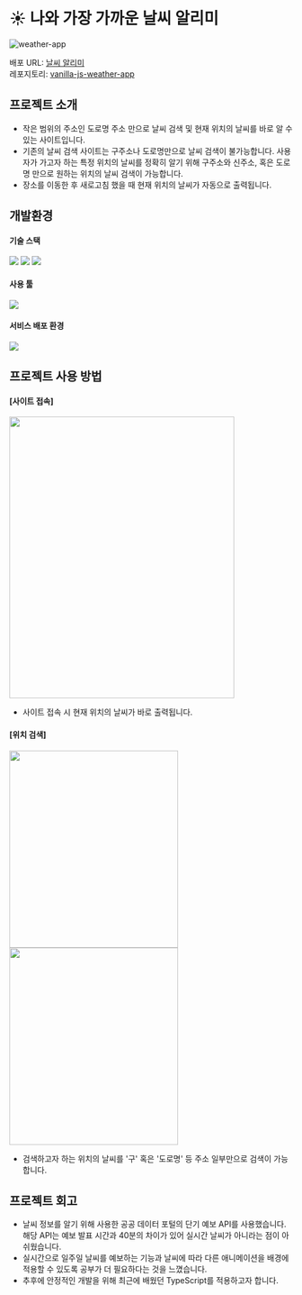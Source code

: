 # ☀️ 나와 가장 가까운 날씨 알리미

![weather-app](https://github.com/rhdmswls12/vanilla-js-weather-app/assets/71330240/29308261-c218-4395-8eff-9a5b7ca52df4)

배포 URL: <a href="https://vanilla-js-weather-app-tau.vercel.app/#/">날씨 알리미</a><br>
레포지토리: <a href="https://github.com/rhdmswls12/vanilla-js-weather-app">vanilla-js-weather-app</a>

## 프로젝트 소개
* 작은 범위의 주소인 도로명 주소 만으로 날씨 검색 및 현재 위치의 날씨를 바로 알 수 있는 사이트입니다.
* 기존의 날씨 검색 사이트는 구주소나 도로명만으로 날씨 검색이 불가능합니다. 사용자가 가고자 하는 특정 위치의 날씨를 정확히 알기 위해 구주소와 신주소, 혹은 도로명 만으로 원하는 위치의 날씨 검색이 가능합니다.
* 장소를 이동한 후 새로고침 했을 때 현재 위치의 날씨가 자동으로 출력됩니다.



## 개발환경
#### 기술 스택
<div align="left">
  <img src="https://img.shields.io/badge/JavaScript-F7DF1E?style=for-the-badge&logo=JavaScript&logoColor=white">
<img src="https://img.shields.io/badge/HTML5-E34F26?style=for-the-badge&logo=HTML5&logoColor=white">
<img src="https://img.shields.io/badge/CSS3-1572B6?style=for-the-badge&logo=CSS3&logoColor=white">
</div>

#### 사용 툴
<img src="https://img.shields.io/badge/Visual Studio Code-007ACC?style=for-the-badge&logo=Visual Studio Code&logoColor=white">

#### 서비스 배포 환경
<img src="https://img.shields.io/badge/Vercel-000000?style=for-the-badge&logo=Vercel&logoColor=white">



## 프로젝트 사용 방법
#### [사이트 접속] 
<img src="https://github.com/rhdmswls12/vanilla-js-weather-app/assets/71330240/5fdeb815-9fee-4e60-8beb-3a42656cd4b0" width="400px" height="500px">

* 사이트 접속 시 현재 위치의 날씨가 바로 출력됩니다.



#### [위치 검색]
<div display="flex">
  <img src="https://github.com/rhdmswls12/vanilla-js-weather-app/assets/71330240/6c784ed1-3744-4af7-8c69-3edad41077b3" width="300px" height="350px">
<img src="https://github.com/rhdmswls12/vanilla-js-weather-app/assets/71330240/40ae3508-984d-4be3-bf21-dd5fb5edd406" width="300px" height="350px">
</div>

* 검색하고자 하는 위치의 날씨를 '구' 혹은 '도로명' 등 주소 일부만으로 검색이 가능합니다.



## 프로젝트 회고
* 날씨 정보를 알기 위해 사용한 공공 데이터 포털의 단기 예보 API를 사용했습니다. 해당 API는 예보 발표 시간과 40분의 차이가 있어 실시간 날씨가 아니라는 점이 아쉬웠습니다.
* 실시간으로 일주일 날씨를 예보하는 기능과 날씨에 따라 다른 애니메이션을 배경에 적용할 수 있도록 공부가 더 필요하다는 것을 느꼈습니다.
* 추후에 안정적인 개발을 위해 최근에 배웠던 TypeScript를 적용하고자 합니다.

